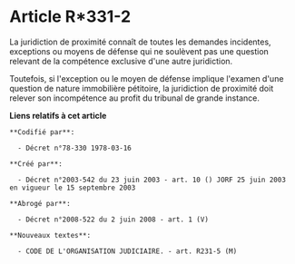 # Article R*331-2

La juridiction de proximité connaît de toutes les demandes incidentes, exceptions ou moyens de défense qui ne soulèvent pas
une question relevant de la compétence exclusive d'une autre juridiction.

Toutefois, si l'exception ou le moyen de défense implique l'examen d'une question de nature immobilière pétitoire, la
juridiction de proximité doit relever son incompétence au profit du tribunal de grande instance.

**Liens relatifs à cet article**

	**Codifié par**:

	  - Décret n°78-330 1978-03-16

	**Créé par**:

	  - Décret n°2003-542 du 23 juin 2003 - art. 10 () JORF 25 juin 2003 en vigueur le 15 septembre 2003

	**Abrogé par**:

	  - Décret n°2008-522 du 2 juin 2008 - art. 1 (V)

	**Nouveaux textes**:

	  - CODE DE L'ORGANISATION JUDICIAIRE. - art. R231-5 (M)
